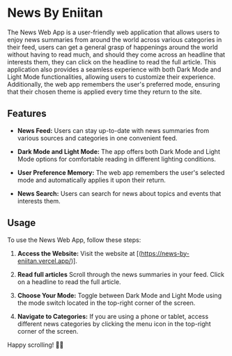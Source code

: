 # News By Eniitan

The News Web App is a user-friendly web application that allows users to enjoy news summaries from around the world across various categories in their feed, users can get a general grasp of happenings around the world without having to read much, and should they come across an headline that interests them, they can click on the headline to read the full article. This application also provides a seamless experience with both Dark Mode and Light Mode functionalities, allowing users to customize their experience. Additionally, the web app remembers the user's preferred mode, ensuring that their chosen theme is applied every time they return to the site.

## Features

- **News Feed:** Users can stay up-to-date with news summaries from various sources and categories in one convenient feed.

- **Dark Mode and Light Mode:** The app offers both Dark Mode and Light Mode options for comfortable reading in different lighting conditions.

- **User Preference Memory:** The web app remembers the user's selected mode and automatically applies it upon their return.

- **News Search:** Users can search for news about topics and events that interests them.

## Usage

To use the News Web App, follow these steps:

1. **Access the Website:** Visit the website at [(https://news-by-eniitan.vercel.app/)].

2. **Read full articles** Scroll through the news summaries in your feed. Click on a headline to read the full article.

3. **Choose Your Mode:** Toggle between Dark Mode and Light Mode using the mode switch located in the top-right corner of the screen.

4. **Navigate to Categories:** If you are using a phone or tablet, access different news categories by clicking the menu icon in the top-right corner of the screen.

Happy scrolling! 📰🌐

